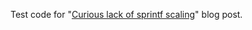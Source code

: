 Test code for "[Curious lack of sprintf scaling](https://aras-p.info/blog/2022/02/25/Curious-lack-of-sprintf-scaling/)" blog post.
